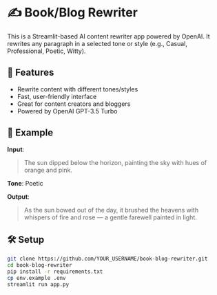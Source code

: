 # ✍️ Book/Blog Rewriter

This is a Streamlit-based AI content rewriter app powered by OpenAI. It rewrites any paragraph in a selected tone or style (e.g., Casual, Professional, Poetic, Witty).

## 🚀 Features

- Rewrite content with different tones/styles
- Fast, user-friendly interface
- Great for content creators and bloggers
- Powered by OpenAI GPT-3.5 Turbo

## 🧪 Example

**Input**:
> The sun dipped below the horizon, painting the sky with hues of orange and pink.

**Tone**: Poetic

**Output**:
> As the sun bowed out of the day, it brushed the heavens with whispers of fire and rose — a gentle farewell painted in light.

## 🛠️ Setup

```bash
git clone https://github.com/YOUR_USERNAME/book-blog-rewriter.git
cd book-blog-rewriter
pip install -r requirements.txt
cp env.example .env
streamlit run app.py
